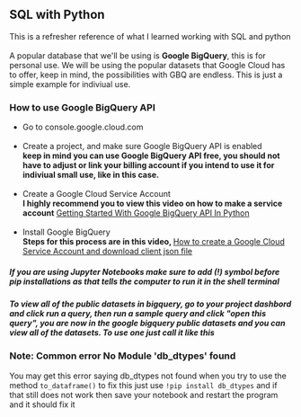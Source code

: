 ## SQL with Python
This is a refresher reference of what I learned working with SQL and python <br> <br>
A popular database that we'll be using is **Google BigQuery**, this is for personal use. We will be using the popular datasets that Google Cloud has to offer, keep in mind, the possibilities with GBQ are endless. This is just a simple example for indiviual use.<br> 

### How to use Google BigQuery API 
<ul>
    <li>Go to console.google.cloud.com</li><br>
    <li>Create a project, and make sure Google BigQuery API is enabled</li>
    <strong>keep in mind you can use Google BigQuery API free, you should not have to adjust or link your billing account if you intend to use it for indiviual small use, like in this case.</strong><br><br>
    <li>Create a Google Cloud Service Account</li>
    <strong>I highly recommend you to view this video on how to make a service account</strong> <a href = "https://youtu.be/lLPdRRy7dfE?list=PL3JVwFmb_BnRKqcbtl2hHL5GIQOHX-sC5" >Getting Started With Google BigQuery API In Python
</a> <br><br>
    <li>Install Google BigQuery</li>
    <strong>Steps for this process are in this video, </strong>
<a href = "https://www.youtube.com/watch?v=gb0bytUGDnQ&t=0s">How to create a Google Cloud Service Account and download client json file
</a>

</ul>

<h5>If you are using Jupyter Notebooks make sure to add (!) symbol before pip installations as that tells the computer to run it in the shell terminal</h5>

<h5>To view all of the public datasets in bigquery, go to your project dashbord and click run a query, then run a sample query and click "open this query", you are now in the google bigquery public datasets and you can view all of the datasets. To use one just call it like this </h5>

### Note: Common error No Module 'db_dtypes' found
You may get this error saying db_dtypes not found when you try to use the method `to_dataframe()`
to fix this just use `!pip install db_dtypes` and if that still does not work then save your notebook and restart the program and it should fix it
